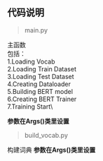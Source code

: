 ##  代码说明

> main.py

主函数\
包括：\
1.Loading Vocab\
2.Loading Train Dataset\
3.Loading Test Dataset\
4.Creating Dataloader\
5.Building BERT model\
6.Creating BERT Trainer\
7.Training Start\

**参数在Args()类里设置**

> build_vocab.py

构建词典
**参数在Args()类里设置**